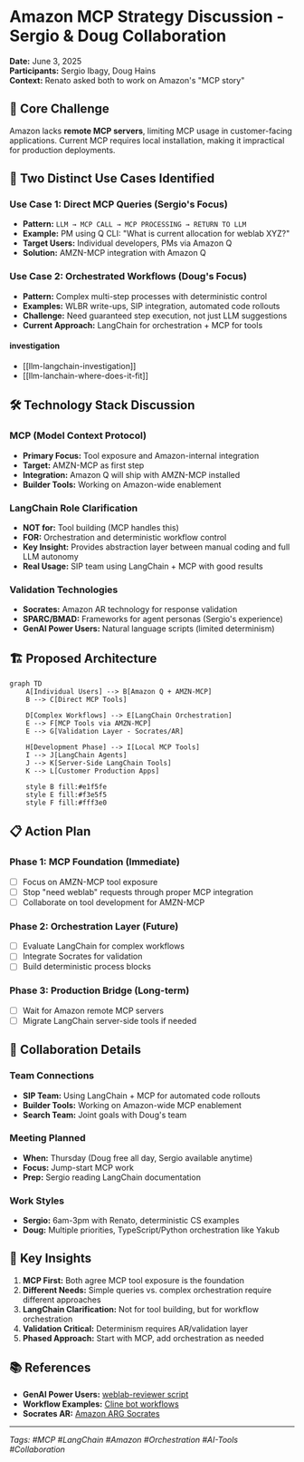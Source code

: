 # Amazon MCP Strategy Discussion - Sergio & Doug Collaboration

**Date:** June 3, 2025  
**Participants:** Sergio Ibagy, Doug Hains  
**Context:** Renato asked both to work on Amazon's "MCP story"

## 🎯 Core Challenge

Amazon lacks **remote MCP servers**, limiting MCP usage in customer-facing applications. Current MCP requires local installation, making it impractical for production deployments.

## 🔄 Two Distinct Use Cases Identified

### Use Case 1: Direct MCP Queries (Sergio's Focus)
- **Pattern:** `LLM → MCP CALL → MCP PROCESSING → RETURN TO LLM`
- **Example:** PM using Q CLI: "What is current allocation for weblab XYZ?"
- **Target Users:** Individual developers, PMs via Amazon Q
- **Solution:** AMZN-MCP integration with Amazon Q

### Use Case 2: Orchestrated Workflows (Doug's Focus)  
- **Pattern:** Complex multi-step processes with deterministic control
- **Examples:** WLBR write-ups, SIP integration, automated code rollouts
- **Challenge:** Need guaranteed step execution, not just LLM suggestions
- **Current Approach:** LangChain for orchestration + MCP for tools

#### investigation
- [[llm-langchain-investigation]]
- [[llm-lanchain-where-does-it-fit]]

## 🛠️ Technology Stack Discussion

### MCP (Model Context Protocol)
- **Primary Focus:** Tool exposure and Amazon-internal integration
- **Target:** AMZN-MCP as first step
- **Integration:** Amazon Q will ship with AMZN-MCP installed
- **Builder Tools:** Working on Amazon-wide enablement

### LangChain Role Clarification
- **NOT for:** Tool building (MCP handles this)
- **FOR:** Orchestration and deterministic workflow control
- **Key Insight:** Provides abstraction layer between manual coding and full LLM autonomy
- **Real Usage:** SIP team using LangChain + MCP with good results

### Validation Technologies
- **Socrates:** Amazon AR technology for response validation
- **SPARC/BMAD:** Frameworks for agent personas (Sergio's experience)
- **GenAI Power Users:** Natural language scripts (limited determinism)

## 🏗️ Proposed Architecture

```mermaid
graph TD
    A[Individual Users] --> B[Amazon Q + AMZN-MCP]
    B --> C[Direct MCP Tools]
    
    D[Complex Workflows] --> E[LangChain Orchestration]
    E --> F[MCP Tools via AMZN-MCP]
    E --> G[Validation Layer - Socrates/AR]
    
    H[Development Phase] --> I[Local MCP Tools]
    I --> J[LangChain Agents]
    J --> K[Server-Side LangChain Tools]
    K --> L[Customer Production Apps]
    
    style B fill:#e1f5fe
    style E fill:#f3e5f5
    style F fill:#fff3e0
```

## 📋 Action Plan

### Phase 1: MCP Foundation (Immediate)
- [ ] Focus on AMZN-MCP tool exposure
- [ ] Stop "need weblab" requests through proper MCP integration
- [ ] Collaborate on tool development for AMZN-MCP

### Phase 2: Orchestration Layer (Future)
- [ ] Evaluate LangChain for complex workflows
- [ ] Integrate Socrates for validation
- [ ] Build deterministic process blocks

### Phase 3: Production Bridge (Long-term)
- [ ] Wait for Amazon remote MCP servers
- [ ] Migrate LangChain server-side tools if needed

## 🤝 Collaboration Details

### Team Connections
- **SIP Team:** Using LangChain + MCP for automated code rollouts
- **Builder Tools:** Working on Amazon-wide MCP enablement
- **Search Team:** Joint goals with Doug's team

### Meeting Planned
- **When:** Thursday (Doug free all day, Sergio available anytime)
- **Focus:** Jump-start MCP work
- **Prep:** Sergio reading LangChain documentation

### Work Styles
- **Sergio:** 6am-3pm with Renato, deterministic CS examples
- **Doug:** Multiple priorities, TypeScript/Python orchestration like Yakub

## 🔑 Key Insights

1. **MCP First:** Both agree MCP tool exposure is the foundation
2. **Different Needs:** Simple queries vs. complex orchestration require different approaches  
3. **LangChain Clarification:** Not for tool building, but for workflow orchestration
4. **Validation Critical:** Determinism requires AR/validation layer
5. **Phased Approach:** Start with MCP, add orchestration as needed

## 📚 References

- **GenAI Power Users:** [weblab-reviewer script](https://code.amazon.com/packages/AmazonBuilderGenAIPowerUsersQContext/blobs/mainline/--/scripts/weblab-reviewer.script.md)
- **Workflow Examples:** [Cline bot workflows](https://docs.cline.bot/features/slash-commands/workflows#real-world-example)
- **Socrates AR:** [Amazon ARG Socrates](https://w.amazon.com/bin/view/ARG/Socrates)

---

*Tags: #MCP #LangChain #Amazon #Orchestration #AI-Tools #Collaboration*